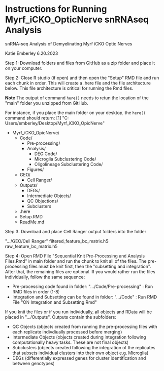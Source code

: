 # Instructions for Running Myrf_iCKO_OpticNerve snRNAseq Analysis
snRNA-seq Analysis of Demyelinating Myrf iCKO Optic Nerves

Katie Emberley 6.20.2023

Step 1: Download folders and files from GitHub as a zip folder and place it on your computer.

Step 2: Close R studio (if open) and then open the "Setup" RMD file and run each chunk in order. This will create a .here file and the file architecture below. This file architecture is critical for running the Rmd files. 

**Note** The output of command `here()` needs to retun the location of the "main" folder you unzipped from GitHub. 

For instance, if you place the main folder on your desktop, the `here()` command should return:
[1] "C: Users/emberley/Desktop/Myrf_iCKO_OpicNerve"

+ Myrf_iCKO_OpicNerve/
    * Code/
        * Pre-processing/
        * Analysis/
           * DEG Code/
           * Microglia Subclustering Code/
           * Oligolineage Subclustering Code/
        * Figures/
  * GEO/
    * Cell Ranger/
   * Outputs/
      * DEGs/
      * Intermediate Objects/
      * QC Objections/
      * Subclusters
   * .here
   * Setup.RMD
   * ReadMe.md
   
Step 3: Download and place Cell Ranger output folders into the folder

".../GEO/Cell Ranger" filtered_feature_bc_matrix.h5 raw_feature_bc_matrix.h5

Step 4: Open RMD File "Sequential Knit Pre-Processing and Analysis Files.Rmd" in main folder and run the chunk to knit all of the files. The pre-processing files must be knit first, then the "subsetting and integration". After that, the remaining files are optional. If you would rather run the files individually, follow the same sequence:

+ Pre-processing code found in folder: ".../Code/Pre-processing" : Run RMD files in order (1-8)
+ Integration and Subsetting can be found in folder: ".../Code" : Run RMD File "ON Integration and Subsetting.Rmd"

If you knit the files or if you run individually, all objects and RData will be placed in ".../Outputs". Outputs contain the subfolders:

+ QC Objects (objects created from running the pre-processing files with each replicate indivdiually processed before merging)
+ Intermediate Objects (objects created during integration following computationally heavy tasks. These are not final objects)
+ Subclusters (objects created following the integration of the replicates that subsets individual clusters into their own object e.g. Microglia)
+ DEGs (differentially expressed genes for cluster identification and between genotypes)
